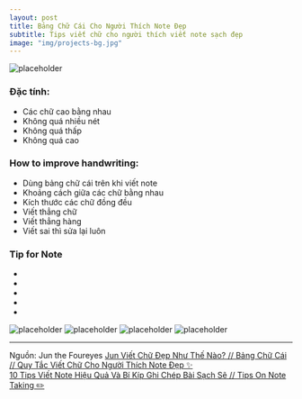 ```yaml
---
layout: post
title: Bảng Chữ Cái Cho Người Thích Note Đẹp
subtitle: Tips viết chữ cho người thích viết note sạch đẹp
image: "img/projects-bg.jpg"
---
```


![placeholder](http://boxxv.com/img/posts/alphabet-for-note.jpg "Bảng Chữ Cái Cho Người Thích Note Đẹp")

### Đặc tính:
- Các chữ cao bằng nhau
- Không quá nhiều nét
- Không quá thấp
- Không quá cao

### How to improve handwriting:
- Dùng bảng chữ cái trên khi viết note
- Khoảng cách giữa các chữ bằng nhau
- Kích thước các chữ đồng đều
- Viết thẳng chữ
- Viết thẳng hàng
- Viết sai thì sửa lại luôn

### Tip for Note
- 
- 
- 
- 
- 

![placeholder](http://boxxv.com/img/posts/note_demo_1.png "Demo 1")
![placeholder](http://boxxv.com/img/posts/note_demo_2.png "Demo 2")
![placeholder](http://boxxv.com/img/posts/note_demo_3.png "Demo 3")
![placeholder](http://boxxv.com/img/posts/note_demo_4.png "Demo 4")


-----
Nguồn: Jun the Foureyes
[Jun Viết Chữ Đẹp Như Thế Nào? // Bảng Chữ Cái // Quy Tắc Viết Chữ Cho Người Thích Note Đẹp ✨](https://youtu.be/SczIIVhFgBw)  
[10 Tips Viết Note Hiệu Quả Và Bí Kíp Ghi Chép Bài Sạch Sẽ // Tips On Note Taking ✏️](https://youtu.be/mJeqWd1QKkE)